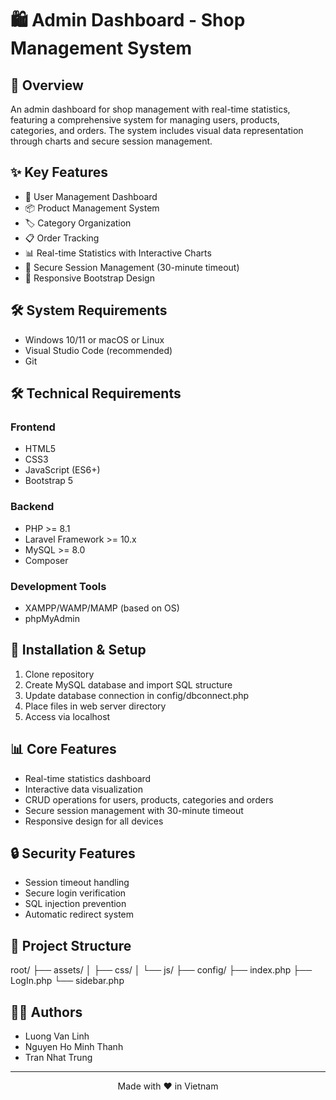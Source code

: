 # 🛍️ Admin Dashboard - Shop Management System

## 📝 Overview

An admin dashboard for shop management with real-time statistics, featuring a comprehensive system for managing users, products, categories, and orders. The system includes visual data representation through charts and secure session management.

## ✨ Key Features

- 👥 User Management Dashboard
- 📦 Product Management System
- 🏷️ Category Organization
- 📋 Order Tracking
- 📊 Real-time Statistics with Interactive Charts
- 🔐 Secure Session Management (30-minute timeout)
- 📱 Responsive Bootstrap Design

## 🛠 System Requirements

- Windows 10/11 or macOS or Linux
- Visual Studio Code (recommended)
- Git

## 🛠️ Technical Requirements

### Frontend

- HTML5
- CSS3
- JavaScript (ES6+)
- Bootstrap 5

### Backend

- PHP >= 8.1
- Laravel Framework >= 10.x
- MySQL >= 8.0
- Composer

### Development Tools

- XAMPP/WAMP/MAMP (based on OS)
- phpMyAdmin

## 🔧 Installation & Setup

1. Clone repository
2. Create MySQL database and import SQL structure
3. Update database connection in config/dbconnect.php
4. Place files in web server directory
5. Access via localhost

## 📊 Core Features

- Real-time statistics dashboard
- Interactive data visualization
- CRUD operations for users, products, categories and orders
- Secure session management with 30-minute timeout
- Responsive design for all devices

## 🔒 Security Features

- Session timeout handling
- Secure login verification
- SQL injection prevention
- Automatic redirect system

## 📁 Project Structure

root/
├── assets/
│ ├── css/
│ └── js/
├── config/
├── index.php
├── LogIn.php
└── sidebar.php

## 👨‍💻 Authors

- Luong Van Linh
- Nguyen Ho Minh Thanh
- Tran Nhat Trung

---

<p align="center">Made with ❤️ in Vietnam</p>
